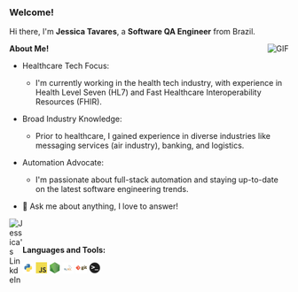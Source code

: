 <h3 title="hehehe"> Welcome!</h3>

Hi there, I'm **Jessica Tavares**, a **Software QA Engineer** from Brazil.

  <img align="right" alt="GIF" src="https://media4.giphy.com/media/v1.Y2lkPTc5MGI3NjExbDR0NGlmbXJuYmg5cnduNWZ4c2l5bGljNDZzenEwdGZtejZhdGtqcSZlcD12MV9pbnRlcm5hbF9naWZfYnlfaWQmY3Q9Zw/L1R1tvI9svkIWwpVYr/giphy.gif" />

**About Me!**

- Healthcare Tech Focus:
  - I'm currently working in the health tech industry, with experience in Health Level Seven (HL7) and Fast Healthcare Interoperability Resources (FHIR).
- Broad Industry Knowledge:
  - Prior to healthcare, I gained experience in diverse industries like messaging services (air industry), banking, and logistics.
    
- Automation Advocate: 
  - I'm passionate about full-stack automation and staying up-to-date on the latest software engineering trends.

- 💬 Ask me about anything, I love to answer!
  
<a href="https://www.linkedin.com/in/tavares-j/">
  <img align="left" alt="Jessica's LinkdeIn" width="24px" src="https://content.linkedin.com/content/dam/me/business/en-us/amp/brand-site/v2/bg/LI-Bug.svg.original.svg" />
</a>
<br>
<br />

**Languages and Tools:**  

<code><img height="20" src="https://raw.githubusercontent.com/github/explore/80688e429a7d4ef2fca1e82350fe8e3517d3494d/topics/python/python.png"></code>
<code><img height="20" src="https://raw.githubusercontent.com/github/explore/80688e429a7d4ef2fca1e82350fe8e3517d3494d/topics/javascript/javascript.png"></code>
<code><img height="20" src="https://raw.githubusercontent.com/github/explore/80688e429a7d4ef2fca1e82350fe8e3517d3494d/topics/nodejs/nodejs.png"></code>
<code><img height="20" src="https://raw.githubusercontent.com/github/explore/80688e429a7d4ef2fca1e82350fe8e3517d3494d/topics/mysql/mysql.png"></code>
<code><img height="20" src="https://raw.githubusercontent.com/github/explore/80688e429a7d4ef2fca1e82350fe8e3517d3494d/topics/git/git.png"></code>
<code><img height="20" src="https://raw.githubusercontent.com/github/explore/80688e429a7d4ef2fca1e82350fe8e3517d3494d/topics/terminal/terminal.png"></code>
